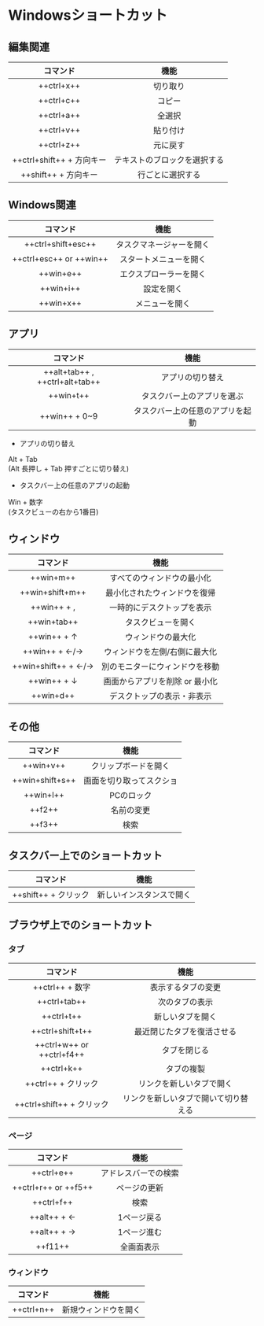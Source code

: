 # Windowsショートカット

## 編集関連

|コマンド|機能|
|:-:|:-:|
| ++ctrl+x++ |切り取り|
| ++ctrl+c++ |コピー|
| ++ctrl+a++ |全選択|
| ++ctrl+v++ |貼り付け|
| ++ctrl+z++ |元に戻す|
| ++ctrl+shift++ + 方向キー |テキストのブロックを選択する|
| ++shift++ + 方向キー |行ごとに選択する|


## Windows関連

|コマンド|機能|
|:-:|:-:|
| ++ctrl+shift+esc++ |タスクマネージャーを開く|
| ++ctrl+esc++ or ++win++ |スタートメニューを開く|
| ++win+e++ |エクスプローラーを開く|
| ++win+i++ |設定を開く|
| ++win+x++ |メニューを開く|

## アプリ

|コマンド|機能|
|:-:|:-:|
| ++alt+tab++ , ++ctrl+alt+tab++ |アプリの切り替え|
| ++win+t++ |タスクバー上のアプリを選ぶ|
| ++win++ + 0~9 |タスクバー上の任意のアプリを起動|

- アプリの切り替え

Alt + Tab  
(Alt 長押し + Tab 押すごとに切り替え)

- タスクバー上の任意のアプリの起動

Win + 数字  
(タスクビューの右から1番目)

## ウィンドウ

|コマンド|機能|
|:-:|:-:|
| ++win+m++ |すべてのウィンドウの最小化|
| ++win+shift+m++ |最小化されたウィンドウを復帰|
| ++win++ + , |一時的にデスクトップを表示|
| ++win+tab++ |タスクビューを開く|
| ++win++ + ↑ |ウィンドウの最大化|
| ++win++ + ←/→ |ウィンドウを左側/右側に最大化|
| ++win+shift++ + ←/→  |別のモニターにウィンドウを移動|
| ++win++ + ↓ | 画面からアプリを削除 or 最小化|
| ++win+d++ |デスクトップの表示・非表示|


## その他

|コマンド|機能|
|:-:|:-:|
| ++win+v++ |クリップボードを開く|
| ++win+shift+s++ |画面を切り取ってスクショ|
| ++win+l++ |PCのロック|
| ++f2++ |名前の変更|
| ++f3++ |検索|

## タスクバー上でのショートカット

|コマンド|機能|
|:-:|:-:|
| ++shift++ + クリック |新しいインスタンスで開く|


## ブラウザ上でのショートカット

### タブ

|コマンド|機能|
|:-:|:-:|
| ++ctrl++ + 数字 |表示するタブの変更|
| ++ctrl+tab++ |次のタブの表示|
| ++ctrl+t++ |新しいタブを開く|
| ++ctrl+shift+t++ |最近閉じたタブを復活させる|
| ++ctrl+w++ or ++ctrl+f4++ |タブを閉じる|
| ++ctrl+k++ |タブの複製|
| ++ctrl++ + クリック |リンクを新しいタブで開く|
| ++ctrl+shift++ + クリック|リンクを新しいタブで開いて切り替える|

### ページ

|コマンド|機能|
|:-:|:-:|
| ++ctrl+e++ |アドレスバーでの検索|
| ++ctrl+r++ or ++f5++ |ページの更新|
| ++ctrl+f++ |検索|
| ++alt++ + ← |1ページ戻る|
| ++alt++ + → |1ページ進む|
| ++f11++ |全画面表示|

### ウィンドウ

|コマンド|機能|
|:-:|:-:|
| ++ctrl+n++ |新規ウィンドウを開く|






